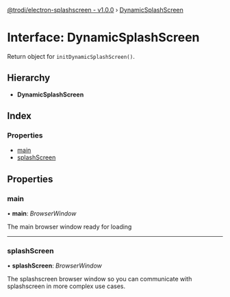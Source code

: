 [@trodi/electron-splashscreen - v1.0.0](../README.md) › [DynamicSplashScreen](dynamicsplashscreen.md)

# Interface: DynamicSplashScreen

Return object for `initDynamicSplashScreen()`.

## Hierarchy

* **DynamicSplashScreen**

## Index

### Properties

* [main](dynamicsplashscreen.md#main)
* [splashScreen](dynamicsplashscreen.md#splashscreen)

## Properties

###  main

• **main**: *BrowserWindow*

The main browser window ready for loading

___

###  splashScreen

• **splashScreen**: *BrowserWindow*

The splashscreen browser window so you can communicate with splashscreen in more complex use cases.
